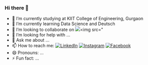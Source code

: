 ### Hi there 👋



- 🔭 I’m currently studying at KIIT College of Engineering, Gurgaon
- 🌱 I’m currently learning Data Science and Deutsch
- 👯 I’m looking to collaborate on <img src="https://www.vectorlogo.zone/logos/kaggle/kaggle-ar21.svg"><img src="
- 🤔 I’m looking for help with ...
- 💬 Ask me about ...
- 📫 How to reach me: <a href="https://www.linkedin.com/in/gauravbisht005/" target="_blank"><img src="https://img.shields.io/badge/LinkedIn-%230077B5.svg?&style=flat-square&logo=linkedin&logoColor=white" alt="LinkedIn"></a>
<a href="https://www.instagram.com/gaurav_bisht17/" target="_blank"><img src="https://img.shields.io/badge/Instagram-%23E4405F.svg?&style=flat-square&logo=instagram&logoColor=white" alt="Instagram"></a>
<a href="https://www.facebook.com/gaurav.bisht17" target="_blank"><img src="https://img.shields.io/badge/Facebook-%231877F2.svg?&style=flat-square&logo=facebook&logoColor=white" alt="Facebook"></a>
- 😄 Pronouns: ...
- ⚡ Fun fact: ...
